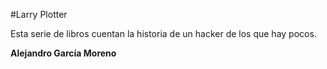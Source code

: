 #Larry Plotter

Esta serie de libros cuentan la historia de un hacker de los que hay pocos.

**Alejandro García Moreno**